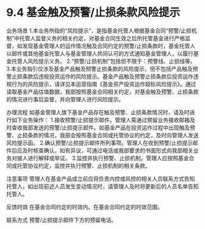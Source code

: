# 9.4 基金触及预警/止损条款风险提示
业务场景
1.本业务所指的“风险提示”，是指基金托管人根据基金合同“预警/止损机制”中托管人监督义务的相关约定，对基金合同生效之后所托管基金进行严格监督，如发现基金管理人的运作情况触及合同约定的预警/止损条款时，基金托管人以邮件或其他基金托管人与基金管理人共同认可的方式通知基金管理人，以履行基金托管人风险提示义务。
2.“预警/止损机制”包括但不限于：预警线、止损线等。
3.本业务指引仅涉及基金产品触及预警止损条款的风险提示，但不包括产品触及预警止损条款后违规投资运作的风险提示。基金产品触及预警止损条款后投资运作违规行为的风险提示，请详见本运营指南《基金资产投资运作超标风险提示》。通过读取基金产品估值数据，我部按照基金合同相关约定，对基金触及预警、止损条款的情况进行事后监督，并向管理人进行风险提示。

办理流程
如基金管理人旗下基金产品存在触及预警、止损条款情况时，请及时进行如下业务操作：
1.接收预警/止损提示邮件。管理人需通过预留业务接收邮箱及时查收我部发送的预警/止损提示邮件。如基金产品在投资运作过程中出现触及预警、止损条款的情况，我部会按照基金合同或托管协议的约定，及时向管理人发送风险提示函。
2.确认预警/止损提示邮件所列事项。管理人在收到预警/止损提示邮件后应及时核查确认，如有异议，可通过电话或我部要求的书面形式向我部相关业务对接人进行解释或举证。
3.监控并执行预警、止损机制。管理人应按照基金合同或托管协议约定，监控并执行预警、止损机制的相关条款。

注意事项
管理人在基金产品成立前应将负责内控或风控的相关人员联系方式告知托管人，如出现前述人员发生变动情况时，请管理人及时将更新后的人员名单告知托管人。

反馈时效
在基金合同约定的时效内。在基金合同约定的时效范围。

联系方式
预警/止损提示邮件下方的预留电话。

